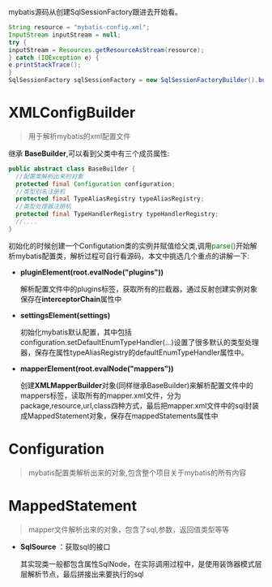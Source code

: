 mybatis源码从创建SqlSessionFactory跟进去开始看。

```java
String resource = "mybatis-config.xml";
InputStream inputStream = null;
try {
inputStream = Resources.getResourceAsStream(resource);
} catch (IOException e) {
e.printStackTrace();
}
SqlSessionFactory sqlSessionFactory = new SqlSessionFactoryBuilder().build(inputStream);
```

# **XMLConfigBuilder** 

> 用于解析mybatis的xml配置文件

继承 **BaseBuilder**,可以看到父类中有三个成员属性:

```java
public abstract class BaseBuilder {
  //配置类解析出来的对象
  protected final Configuration configuration;
  //类型别名注册机
  protected final TypeAliasRegistry typeAliasRegistry;
  //类型处理器注册机
  protected final TypeHandlerRegistry typeHandlerRegistry;
  //....
}
```

初始化的时候创建一个Configutation类的实例并赋值给父类,调用<span style="color:green">parse()</span>开始解析mybatis配置类，解析过程可自行看源码，本文中挑选几个重点的讲解一下:

- **pluginElement(root.evalNode("plugins"))**

  解析配置文件中的plugins标签，获取所有的拦截器，通过反射创建实例对象保存在**interceptorChain**属性中

- **settingsElement(settings)**

  初始化mybatis默认配置，其中包括configuration.setDefaultEnumTypeHandler(...)设置了很多默认的类型处理器，保存在属性typeAliasRegistry的defaultEnumTypeHandler属性中。

- **mapperElement(root.evalNode("mappers"))**

  创建**XMLMapperBuilder**对象(同样继承BaseBuilder)来解析配置文件中的mappers标签，读取所有的mapper.xml文件，分为package,resource,url,class四种方式，最后把mapper.xml文件中的sql封装成MappedStatement对象，保存在mappedStatements属性中

# Configuration

> mybatis配置类解析出来的对象,包含整个项目关于mybatis的所有内容

# MappedStatement

> mapper文件解析出来的对象，包含了sql,参数，返回值类型等等

- **SqlSource** ：获取sql的接口

  其实现类一般都包含属性SqlNode，在实际调用过程中，是使用装饰器模式层层解析节点，最后拼接出来要执行的sql

  
